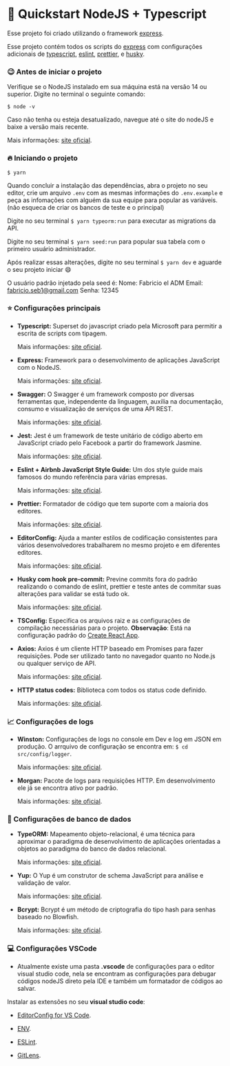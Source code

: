 # :rocket: Quickstart NodeJS + Typescript

Esse projeto foi criado utilizando o framework [express]('https://expressjs.com/pt-br/').

Esse projeto contém todos os scripts do [express]('https://expressjs.com/pt-br/') com configurações adicionais de [typescript]('https://www.typescriptlang.org/'), [eslint](https://eslint.org/), [prettier](https://prettier.io/), e [husky](https://typicode.github.io/husky/#/).

### :wink: Antes de iniciar o projeto

Verifique se o NodeJS instalado em sua máquina está na versão 14 ou superior. Digite no terminal o seguinte comando:

`$ node -v`

Caso não tenha ou esteja desatualizado, navegue até o site do nodeJS e baixe a versão mais recente.

Mais informações: [site oficial](https://nodejs.org/en/).

### :fire: Iniciando o projeto

`$ yarn`

Quando concluir a instalação das dependências, abra o projeto no seu editor, crie um arquivo `.env` com as mesmas informações do `.env.example` e peça as infomações com alguém da sua equipe para popular as variáveis. (não esqueca de criar os bancos de teste e o principal)

Digite no seu terminal `$ yarn typeorm:run` para executar as migrations da API.

Digite no seu terminal `$ yarn seed:run` para popular sua tabela com o primeiro usuário administrador.

Após realizar essas alterações, digite no seu terminal `$ yarn dev` e aguarde o seu projeto iniciar :smile:

O usuário padrão injetado pela seed é:
Nome: Fabricio el ADM
Email: fabricio.seb1@gmail.com
Senha: 12345

### :star: Configurações principais

- **Typescript:**
  Superset do javascript criado pela Microsoft para permitir a escrita de scripts com tipagem.

  Mais informações: [site oficial](https://www.typescriptlang.org/).

- **Express:**
  Framework para o desenvolvimento de aplicações JavaScript com o NodeJS.

  Mais informações: [site oficial](https://expressjs.com/).

- **Swagger:**
  O Swagger é um framework composto por diversas ferramentas que, independente da linguagem, auxilia na documentação, consumo e visualização de serviços de uma API REST.

  Mais informações: [site oficial](https://swagger.io/).

- **Jest:**
  Jest é um framework de teste unitário de código aberto em JavaScript criado pelo Facebook a partir do framework Jasmine.

  Mais informações: [site oficial](https://jestjs.io/pt-BR/).

- **Eslint + Airbnb JavaScript Style Guide:**
  Um dos style guide mais famosos do mundo referência para várias empresas.

  Mais informações: [site oficial](https://github.com/airbnb/javascript).

- **Prettier:**
  Formatador de código que tem suporte com a maioria dos editores.

  Mais informações: [site oficial](https://prettier.io/).

- **EditorConfig:**
  Ajuda a manter estilos de codificação consistentes para vários desenvolvedores trabalharem no mesmo projeto e em diferentes editores.

  Mais informações: [site oficial](https://editorconfig.org/).

- **Husky com hook pre-commit:**
  Previne commits fora do padrão realizando o comando de eslint, prettier e teste antes de commitar suas alterações para validar se está tudo ok.

  Mais informações: [site oficial](https://typicode.github.io/husky/#/).

- **TSConfig:**
  Especifica os arquivos raiz e as configurações de compilação necessárias para o projeto.
  **Observação**: Está na configuração padrão do [Create React App](https://github.com/facebook/create-react-app).

- **Axios:**
  Axios é um cliente HTTP baseado em Promises para fazer requisições. Pode ser utilizado tanto no navegador quanto no Node.js ou qualquer serviço de API.

  Mais informações: [site oficial](https://axios-http.com/).

- **HTTP status codes:**
  Biblioteca com todos os status code definido.

  Mais informações: [site oficial](https://www.npmjs.com/package/http-status-codes).

### :chart_with_upwards_trend: Configurações de logs

- **Winston:**
  Configurações de logs no console em Dev e log em JSON em produção. O arrquivo de configuração se encontra em: `$ cd src/config/logger`.

  Mais informações: [site oficial](https://github.com/winstonjs/winston).

- **Morgan:**
  Pacote de logs para requisições HTTP. Em desenvolvimento ele já se encontra ativo por padrão.

  Mais informações: [site oficial](https://github.com/expressjs/morgan).

### :bank: Configurações de banco de dados

- **TypeORM:**
  Mapeamento objeto-relacional, é uma técnica para aproximar o paradigma de desenvolvimento de aplicações orientadas a objetos ao paradigma do banco de dados relacional.

  Mais informações: [site oficial](https://typeorm.io/#/).

- **Yup:**
  O Yup é um construtor de schema JavaScript para análise e validação de valor.

  Mais informações: [site oficial](https://github.com/jquense/yup).

- **Bcrypt:**
  Bcrypt é um método de criptografia do tipo hash para senhas baseado no Blowfish.

  Mais informações: [site oficial](https://www.npmjs.com/package/bcrypt).

### :computer: Configurações VSCode

- Atualmente existe uma pasta **.vscode** de configurações para o editor visual studio code, nela se encontram as configurações para debugar códigos nodeJS direto pela IDE e também um formatador de códigos ao salvar.

Instalar as extensões no seu **visual studio code**:

- [EditorConfig for VS Code](https://marketplace.visualstudio.com/items?itemName=EditorConfig.EditorConfig).

- [ENV](https://marketplace.visualstudio.com/items?itemName=IronGeek.vscode-env).

- [ESLint](https://marketplace.visualstudio.com/items?itemName=dbaeumer.vscode-eslint).

- [GitLens](https://marketplace.visualstudio.com/items?itemName=eamodio.gitlens).
